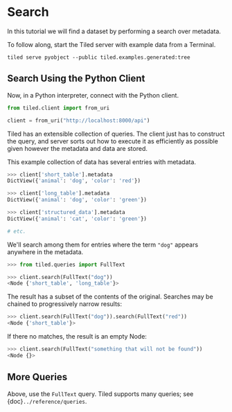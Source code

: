 # Search

In this tutorial we will find a dataset by performing a search over metadata.

To follow along, start the Tiled server with example data from a Terminal.

```
tiled serve pyobject --public tiled.examples.generated:tree
```

## Search Using the Python Client

Now, in a Python interpreter, connect with the Python client.

```python
from tiled.client import from_uri

client = from_uri("http://localhost:8000/api")
```

Tiled has an extensible collection of queries. The client just has to
construct the query, and server sorts out how to execute it as
efficiently as possible given however the metadata and data are stored.

This example collection of data has several entries with metadata.

```python
>>> client['short_table'].metadata
DictView({'animal': 'dog', 'color': 'red'})

>>> client['long_table'].metadata
DictView({'animal': 'dog', 'color': 'green'})

>>> client['structured_data'].metadata
DictView({'animal': 'cat', 'color': 'green'})

# etc.
```

We'll search among them for entries where the term ``"dog"`` appears
anywhere in the metadata.

```python
>>> from tiled.queries import FullText

>>> client.search(FullText("dog"))
<Node {'short_table', 'long_table'}>
```

The result has a subset of the contents of the original.
Searches may be chained to progressively narrow results:

```python
>>> client.search(FullText("dog")).search(FullText("red"))
<Node {'short_table'}>
```

If there no matches, the result is an empty Node:

```python
>>> client.search(FullText("something that will not be found"))
<Node {}>
```

## More Queries

Above, use the `FullText` query. Tiled supports many queries;
see {doc}`../reference/queries`.
